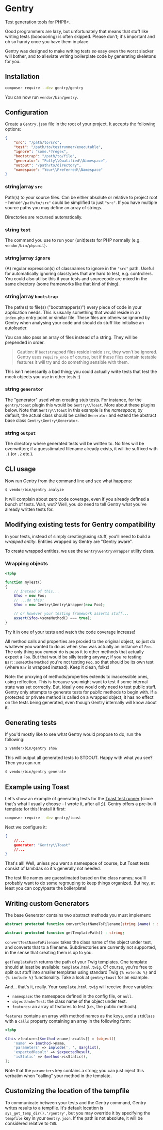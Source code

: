 # Gentry
Test generation tools for PHP8+.

Good programmers are lazy, but unfortunately that means that stuff like writing
tests (boooooring) is often skipped. Please don't; it's important and oh so
handy once you have them in place.

Gentry was designed to make writing tests _so_ easy even the worst slacker will
bother, and to alleviate writing boilerplate code by generating skeletons for
you.

## Installation
```sh
composer require --dev gentry/gentry
```

You can now run `vendor/bin/gentry`.

## Configuration
Create a `Gentry.json` file in the root of your project. It accepts the
following options:

```json
{
    "src": "/path/to/src",
    "test": "/path/to/testrunner/executable",
    "ignore": "some.*?regex",
    "bootstrap": "/path/to/file",
    "generator": "Fully\\Qualified\\Namespace",
    "output": "/path/to/directory",
    "namespace": "Your\\Preferred\\Namespace"
}
```

### string|array `src` ###
Path(s) to your source files. Can be either absolute or relative to project
root - hence`"/path/to/src"` could be simplified to just `"src"`. If you have
multiple source paths you may define an array of strings.

Directories are recursed automatically.

### string `test` ###
The command you use to run your (unit)tests for PHP normally (e.g.
`vendor/bin/phpunit`).

### string|array `ignore` ###
(A) regular expression(s) of classnames to ignore in the `"src"` path. Useful for
automatically ignoring classtypes that are hard to test, e.g. controllers. You
could also utilise this if your tests and sourcecode are mixed in the same
directory (some frameworks like that kind of thing).

### string|array `bootstrap` ###
The path(s) to file(s) ("bootstrapper(s)") every piece of code in your
application needs. This is usually something that would reside in an `index.php`
entry point or similar file. These files are otherwise ignored by Gentry when
analysing your code and should do stuff like initialise an autoloader.

You can also pass an array of files instead of a string. They will be prepended
in order.

> Caution: if `bootstrap`ped files reside inside `src`, they won't be ignored.
> Gentry uses `require_once` of course, but if these files contain testable
> features it will try and do something sensible with them.

This isn't necessarily a bad thing; you could actually write tests that test the
mock objects you use in other tests :)

### string `generator` ###
The "generator" used when creating stub tests. For instance, for the
`gentry/toast` plugin this would be `Gentry\\Toast`. More about these plugins
below. Note that `Gentry\\Toast` in this example is the _namespace_; by default,
the actual class should be called `Generator` and extend the abstract base class
`Gentry\Gentry\Generator`.

### string `output` ###
The directory where generated tests will be written to. No files will be
overwritten; if a guesstimated filename already exists, it will be suffixed
with `.1` (or `.2` etc.).

## CLI usage
Now run Gentry from the command line and see what happens:

```sh
$ vendor/bin/gentry analyze
```

It will complain about zero code coverage, even if you already defined a bunch
of tests. Wait, wut? Well, you _do_ need to tell Gentry what you've already
written tests for.

## Modifying existing tests for Gentry compatibility
In your tests, instead of simply creating/using stuff, you'll need to build a
_wrapped entity_. Entities wrapped by Gentry are "Gentry aware".

To create wrapped entities, we use the `Gentry\Gentry\Wrapper` utility class.

### Wrapping objects
```php
<?php

function myTest()
{
    // Instead of this...
    $foo = new Foo;
    // ...do this:
    $foo = new Gentry\Gentry\Wrapper(new Foo);

    // or however your testing framework asserts stuff...
    assert($foo->someMethod() === true);
}
```

Try it in one of your tests and watch the code coverage increase!

All method calls and properties are proxied to the original object, so just do
whatever you wanted to do as when `$foo` was actually an instance of `Foo`. The
only thing you _cannot_ do is pass it to other methods that actually expect a
`Foo`. But that would be silly testing anyway; if you're testing
`Bar::someOtherMethod` you're not testing `Foo`, so that should be its own test
(where `Bar` is wrapped instead). Keep it clean, folks!

Note: the proxying of methods/properties extends to inaccessible ones, using
reflection. This is because you might want to test if some internal state was
set correctly. But, ideally one would only need to test public stuff. Gentry
only attempts to generate tests for _public_ methods to begin with. If a
protected or private method is called on a wrapped object, it has no effect on
the tests being generated, even though Gentry internally will know about it.

## Generating tests
If you'd mostly like to see what Gentry would propose to do, run the following:

```sh
$ vender/bin/gentry show
```

This will output all generated tests to STDOUT. Happy with what you see? Then
you can run:

```sh
$ vendor/bin/gentry generate
```

## Example using Toast
Let's show an example of generating tests for the [Toast test
runner](https://packagist.org/packages/toast/unit) (since that's what I
usually choose - I wrote it, after all ;)). Gentry offers a pre-built template
for this! Install it first:

```sh
composer require --dev gentry/toast
```

Next we configure it:

```json
{
    //...
    generator: "Gentry\\Toast"
    //...
}
```

That's all! Well, unless you want a namespace of course, but Toast tests consist
of lambdas so it's generally not needed.

The test file names are guesstimated based on the class names; you'll probably
want to do some regrouping to keep things organized. But hey, at least you can
copy/paste the boilerplate!

## Writing custom Generators
The base Generator contains two abstract methods you must implement:

```php
abstract protected function convertTestNameToFilename(string $name) : string;

abstract protected function getTemplatePath() : string;
```

`convertTestNameToFilename` takes the class name of the object under test, and
converts that to a filename. Subdirectories are currently not supported, in the
sense that creating them is up to you.

`getTemplatePath` returns the path of your Twig templates. One template should
at least be available: `template.html.twig`. Of course, you're free to split out
stuff into smaller templates using standard Twig `{% extends %}` and
`{% include %}` functionality. Take a look at `gentry/toast` for an example.

And... that's it, really. Your `template.html.twig` will receive three
variables:

- `namespace`: the namespace defined in the config file, or `null`.
- `objectUnderTest`: the class name of the object under test.
- `features`: an array of features to test (i.e., the public methods).

`features` contains an array with method names as the keys, and a `stdClass`
with a `calls` property containing an array in the following form:

```php
<?php

$this->features[$method->name]->calls[] = (object)[
    'name' => $method->name,
    'parameters' => implode(', ', $arglist),
    'expectedResult' => $expectedResult,
    'isStatic' => $method->isStatic(),
];
```

Note that the `parameters` key contains a string; you can just inject this
verbatim when "calling" your method in the template.

## Customizing the location of the tempfile
To communicate between your tests and the Gentry command, Gentry writes results
to a tempfile. It's default location is `sys_get_temp_dir().'/gentry'`, but you
may override it by specifying the `tempfile` key in your `Gentry.json`. If the
path is not absolute, it will be considered relative to `CWD`.

